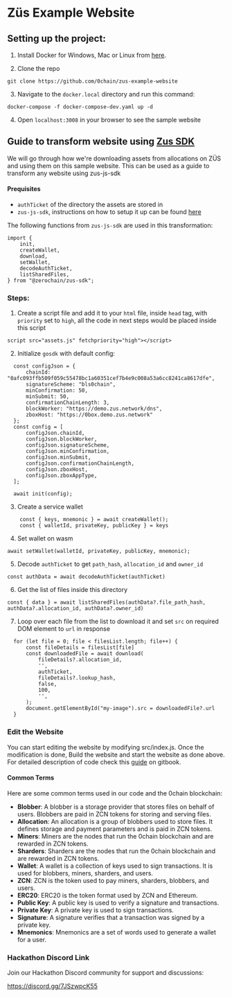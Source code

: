 # Züs Example Website

## Setting up the project:

1. Install Docker for Windows, Mac or Linux from [here](https://docs.docker.com/engine/install/).

2. Clone the repo

```
git clone https://github.com/0chain/zus-example-website
```

3. Navigate to the `docker.local` directory and run this command:

```
docker-compose -f docker-compose-dev.yaml up -d
```

4. Open `localhost:3008` in your browser to see the sample website

## Guide to transform website using [Zus SDK](https://www.npmjs.com/package/@zerochain/zus-sdk)

We will go through how we're downloading assets from allocations on ZÜS and using them on this sample website. This can be used as a guide to transform any website using zus-js-sdk

#### Prequisites

- `authTicket` of the directory the assets are stored in
- `zus-js-sdk`, instructions on how to setup it up can be found [here](https://github.com/0chain/zus-js-sdk#installation)

The following functions from `zus-js-sdk` are used in this transformation:

```
import {
    init,
    createWallet,
    download,
    setWallet,
    decodeAuthTicket,
    listSharedFiles,
} from "@zerochain/zus-sdk";
```

### Steps:

1. Create a script file and add it to your `html` file, inside `head` tag, with `priority` set to `high`, all the code in next steps would be placed inside this script

```
script src="assets.js" fetchpriority="high"></script>
```

2. Initialize `gosdk` with default config:

```
  const configJson = {
      chainId: "0afc093ffb509f059c55478bc1a60351cef7b4e9c008a53a6cc8241ca8617dfe",
      signatureScheme: "bls0chain",
      minConfirmation: 50,
      minSubmit: 50,
      confirmationChainLength: 3,
      blockWorker: "https://demo.zus.network/dns",
      zboxHost: "https://0box.demo.zus.network"
  };
  const config = [
      configJson.chainId,
      configJson.blockWorker,
      configJson.signatureScheme,
      configJson.minConfirmation,
      configJson.minSubmit,
      configJson.confirmationChainLength,
      configJson.zboxHost,
      configJson.zboxAppType,
  ];

  await init(config);
```

3. Create a service wallet

```
    const { keys, mnemonic } = await createWallet();
    const { walletId, privateKey, publicKey } = keys

```

4. Set wallet on wasm

```
await setWallet(walletId, privateKey, publicKey, mnemonic);
```

5. Decode `authTicket` to get `path_hash`, `allocation_id` and `owner_id`

```
const authData = await decodeAuthTicket(authTicket)
```

6. Get the list of files inside this directory

```
const { data } = await listSharedFiles(authData?.file_path_hash, authData?.allocation_id, authData?.owner_id)
```

7. Loop over each file from the list to download it and set `src` on required DOM element to `url` in response

```
  for (let file = 0; file < filesList.length; file++) {
      const fileDetails = filesList[file]
      const downloadedFile = await download(
          fileDetails?.allocation_id,
          '',
          authTicket,
          fileDetails?.lookup_hash,
          false,
          100,
          '',
      );
      document.getElementById("my-image").src = downloadedFile?.url
  }
```

### Edit the Website

You can start editing the website by modifying src/index.js. Once the modification is done, Build the website and start the website as done above.
For detailed description of code check this [guide](https://docs.zus.network/guides/zus-js-sdk/js-sdk-sample-website/describing-code) on gitbook.

#### Common Terms

Here are some common terms used in our code and the 0chain blockchain:

- **Blobber**: A blobber is a storage provider that stores files on behalf of users. Blobbers are paid in ZCN tokens for storing and serving files.
- **Allocation**: An allocation is a group of blobbers used to store files. It defines storage and payment parameters and is paid in ZCN tokens.
- **Miners**: Miners are the nodes that run the 0chain blockchain and are rewarded in ZCN tokens.
- **Sharders**: Sharders are the nodes that run the 0chain blockchain and are rewarded in ZCN tokens.
- **Wallet**: A wallet is a collection of keys used to sign transactions. It is used for blobbers, miners, sharders, and users.
- **ZCN**: ZCN is the token used to pay miners, sharders, blobbers, and users.
- **ERC20**: ERC20 is the token format used by ZCN and Ethereum.
- **Public Key**: A public key is used to verify a signature and transactions.
- **Private Key**: A private key is used to sign transactions.
- **Signature**: A signature verifies that a transaction was signed by a private key.
- **Mnemonics**: Mnemonics are a set of words used to generate a wallet for a user.

### Hackathon Discord Link

Join our Hackathon Discord community for support and discussions:

https://discord.gg/7JSzwpcK55
